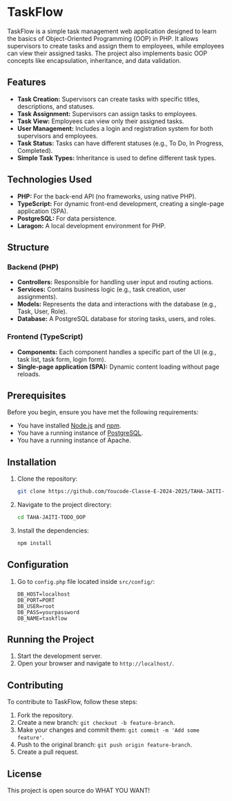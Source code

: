 # TaskFlow

TaskFlow is a simple task management web application designed to learn the basics of Object-Oriented Programming (OOP) in PHP. It allows supervisors to create tasks and assign them to employees, while employees can view their assigned tasks. The project also implements basic OOP concepts like encapsulation, inheritance, and data validation.

## Features

- **Task Creation:** Supervisors can create tasks with specific titles, descriptions, and statuses.
- **Task Assignment:** Supervisors can assign tasks to employees.
- **Task View:** Employees can view only their assigned tasks.
- **User Management:** Includes a login and registration system for both supervisors and employees.
- **Task Status:** Tasks can have different statuses (e.g., To Do, In Progress, Completed).
- **Simple Task Types:** Inheritance is used to define different task types.

## Technologies Used

- **PHP:** For the back-end API (no frameworks, using native PHP).
- **TypeScript:** For dynamic front-end development, creating a single-page application (SPA).
- **PostgreSQL:** For data persistence.
- **Laragon:** A local development environment for PHP.

## Structure

### Backend (PHP)

- **Controllers:** Responsible for handling user input and routing actions.
- **Services:** Contains business logic (e.g., task creation, user assignments).
- **Models:** Represents the data and interactions with the database (e.g., Task, User, Role).
- **Database:** A PostgreSQL database for storing tasks, users, and roles.

### Frontend (TypeScript)

- **Components:** Each component handles a specific part of the UI (e.g., task list, task form, login form).
- **Single-page application (SPA):** Dynamic content loading without page reloads.

## Prerequisites

Before you begin, ensure you have met the following requirements:

- You have installed [Node.js](https://nodejs.org/) and [npm](https://www.npmjs.com/).
- You have a running instance of [PostgreSQL](https://www.postgresql.org/).
- You have a running instance of Apache.

## Installation

1. Clone the repository:
    ```sh
    git clone https://github.com/Youcode-Classe-E-2024-2025/TAHA-JAITI-TODO_OOP
    ```
2. Navigate to the project directory:
    ```sh
    cd TAHA-JAITI-TODO_OOP
    ```
3. Install the dependencies:
    ```sh
    npm install
    ```

## Configuration

1. Go to `config.php` file located inside `src/config/`:
    ```env
    DB_HOST=localhost
    DB_PORT=PORT
    DB_USER=root
    DB_PASS=yourpassword
    DB_NAME=taskflow
    ```

## Running the Project

1. Start the development server.
2. Open your browser and navigate to `http://localhost/`.

## Contributing

To contribute to TaskFlow, follow these steps:

1. Fork the repository.
2. Create a new branch: `git checkout -b feature-branch`.
3. Make your changes and commit them: `git commit -m 'Add some feature'`.
4. Push to the original branch: `git push origin feature-branch`.
5. Create a pull request.

## License

This project is open source do WHAT YOU WANT!
